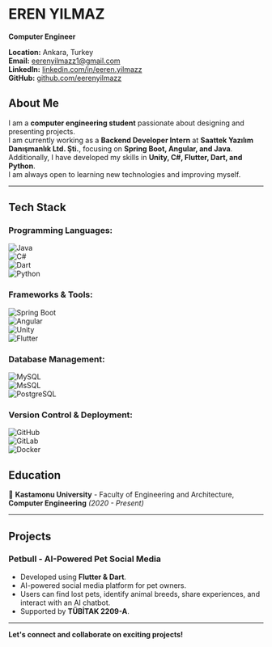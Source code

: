 # EREN YILMAZ
**Computer Engineer**  

**Location:** Ankara, Turkey   
**Email:** [eerenyilmazz1@gmail.com](mailto:eerenyilmazz1@gmail.com)  
**LinkedIn:** [linkedin.com/in/eeren.yilmazz](https://linkedin.com/in/eeren.yilmazz)  
**GitHub:** [github.com/eerenyilmazz](https://github.com/eerenyilmazz)  

## About Me  
I am a **computer engineering student** passionate about designing and presenting projects.  
I am currently working as a **Backend Developer Intern** at **Saattek Yazılım Danışmanlık Ltd. Şti.**, focusing on **Spring Boot, Angular, and Java**.  
Additionally, I have developed my skills in **Unity, C#, Flutter, Dart, and Python**.  
I am always open to learning new technologies and improving myself.  

---

## Tech Stack  
### **Programming Languages:**  
![Java](https://img.shields.io/badge/Java-%23ED8B00.svg?style=for-the-badge&logo=java&logoColor=white)  
![C#](https://img.shields.io/badge/C%23-%23239120.svg?style=for-the-badge&logo=csharp&logoColor=white)  
![Dart](https://img.shields.io/badge/Dart-%230175C2.svg?style=for-the-badge&logo=dart&logoColor=white)  
![Python](https://img.shields.io/badge/Python-%233776AB.svg?style=for-the-badge&logo=python&logoColor=white)  

### **Frameworks & Tools:**  
![Spring Boot](https://img.shields.io/badge/Spring%20Boot-%236DB33F.svg?style=for-the-badge&logo=springboot&logoColor=white)  
![Angular](https://img.shields.io/badge/Angular-%23DD0031.svg?style=for-the-badge&logo=angular&logoColor=white)  
![Unity](https://img.shields.io/badge/Unity-%23000000.svg?style=for-the-badge&logo=unity&logoColor=white)  
![Flutter](https://img.shields.io/badge/Flutter-%2302569B.svg?style=for-the-badge&logo=flutter&logoColor=white)  

### **Database Management:**  
![MySQL](https://img.shields.io/badge/MySQL-%234479A1.svg?style=for-the-badge&logo=mysql&logoColor=white)  
![MsSQL](https://img.shields.io/badge/Microsoft%20SQL%20Server-%23CC2927.svg?style=for-the-badge&logo=microsoft%20sql%20server&logoColor=white)  
![PostgreSQL](https://img.shields.io/badge/PostgreSQL-%23336791.svg?style=for-the-badge&logo=postgresql&logoColor=white)  

### **Version Control & Deployment:**  
![GitHub](https://img.shields.io/badge/GitHub-%23181717.svg?style=for-the-badge&logo=github&logoColor=white)  
![GitLab](https://img.shields.io/badge/GitLab-%23FC6D26.svg?style=for-the-badge&logo=gitlab&logoColor=white)  
![Docker](https://img.shields.io/badge/Docker-%230db7ed.svg?style=for-the-badge&logo=docker&logoColor=white)  

## Education  
📌 **Kastamonu University** - Faculty of Engineering and Architecture, **Computer Engineering** *(2020 - Present)*  

---

## Projects  
### **Petbull - AI-Powered Pet Social Media**  
- Developed using **Flutter & Dart**.  
- AI-powered social media platform for pet owners.  
- Users can find lost pets, identify animal breeds, share experiences, and interact with an AI chatbot.  
- Supported by **TÜBİTAK 2209-A**.  

---

**Let's connect and collaborate on exciting projects!** 
